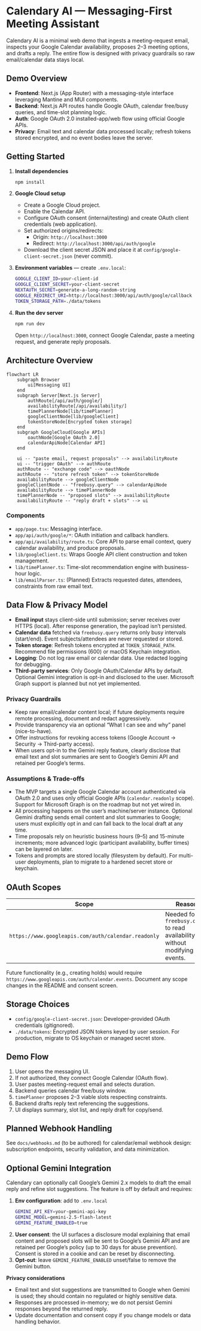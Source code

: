 # Calendary AI — Messaging-First Meeting Assistant

Calendary AI is a minimal web demo that ingests a meeting-request email, inspects your Google Calendar availability, proposes 2–3 meeting options, and drafts a reply. The entire flow is designed with privacy guardrails so raw email/calendar data stays local.

## Demo Overview

- **Frontend**: Next.js (App Router) with a messaging-style interface leveraging Mantine and MUI components.
- **Backend**: Next.js API routes handle Google OAuth, calendar free/busy queries, and time-slot planning logic.
- **Auth**: Google OAuth 2.0 installed-app/web flow using official Google APIs.
- **Privacy**: Email text and calendar data processed locally; refresh tokens stored encrypted, and no event bodies leave the server.

## Getting Started

1. **Install dependencies**
   ```bash
   npm install
   ```

2. **Google Cloud setup**
   - Create a Google Cloud project.
   - Enable the Calendar API.
   - Configure OAuth consent (internal/testing) and create OAuth client credentials (web application).
   - Set authorized origins/redirects:
     - Origin: `http://localhost:3000`
     - Redirect: `http://localhost:3000/api/auth/google`
   - Download the client secret JSON and place it at `config/google-client-secret.json` (never commit).

3. **Environment variables** — create `.env.local`:
   ```bash
   GOOGLE_CLIENT_ID=your-client-id
   GOOGLE_CLIENT_SECRET=your-client-secret
   NEXTAUTH_SECRET=generate-a-long-random-string
   GOOGLE_REDIRECT_URI=http://localhost:3000/api/auth/google/callback
   TOKEN_STORAGE_PATH=./data/tokens
   ```

4. **Run the dev server**
   ```bash
   npm run dev
   ```
   Open `http://localhost:3000`, connect Google Calendar, paste a meeting request, and generate reply proposals.

## Architecture Overview

```mermaid
flowchart LR
    subgraph Browser
        ui[Messaging UI]
    end
    subgraph Server[Next.js Server]
        authRoute[/api/auth/google/]
        availabilityRoute[/api/availability/]
        timePlannerNode[lib/timePlanner]
        googleClientNode[lib/googleClient]
        tokenStoreNode[Encrypted token storage]
    end
    subgraph GoogleCloud[Google APIs]
        oauthNode[Google OAuth 2.0]
        calendarApiNode[Calendar API]
    end

    ui -- "paste email, request proposals" --> availabilityRoute
    ui -- "trigger OAuth" --> authRoute
    authRoute -- "exchange code" --> oauthNode
    authRoute -- "store refresh token" --> tokenStoreNode
    availabilityRoute --> googleClientNode
    googleClientNode -- "freebusy.query" --> calendarApiNode
    availabilityRoute --> timePlannerNode
    timePlannerNode -- "proposed slots" --> availabilityRoute
    availabilityRoute -- "reply draft + slots" --> ui
```

### Components

- `app/page.tsx`: Messaging interface.
- `app/api/auth/google/*`: OAuth initiation and callback handlers.
- `app/api/availability/route.ts`: Core API to parse email context, query calendar availability, and produce proposals.
- `lib/googleClient.ts`: Wraps Google API client construction and token management.
- `lib/timePlanner.ts`: Time-slot recommendation engine with business-hour logic.
- `lib/emailParser.ts`: (Planned) Extracts requested dates, attendees, constraints from raw email text.

## Data Flow & Privacy Model

- **Email input** stays client-side until submission; server receives over HTTPS (local). After response generation, the payload isn’t persisted.
- **Calendar data** fetched via `freebusy.query` returns only busy intervals (start/end). Event subjects/attendees are never requested or stored.
- **Token storage**: Refresh tokens encrypted at `TOKEN_STORAGE_PATH`. Recommend file permissions (600) or macOS Keychain integration.
- **Logging**: Do not log raw email or calendar data. Use redacted logging for debugging.
- **Third-party services**: Only Google OAuth/Calendar APIs by default. Optional Gemini integration is opt-in and disclosed to the user. Microsoft Graph support is planned but not yet implemented.

### Privacy Guardrails

- Keep raw email/calendar content local; if future deployments require remote processing, document and redact aggressively.
- Provide transparency via an optional “What I can see and why” panel (nice-to-have).
- Offer instructions for revoking access tokens (Google Account → Security → Third-party access).
- When users opt-in to the Gemini reply feature, clearly disclose that email text and slot summaries are sent to Google’s Gemini API and retained per Google’s terms.

### Assumptions & Trade-offs

- The MVP targets a single Google Calendar account authenticated via OAuth 2.0 and uses only official Google APIs (`calendar.readonly` scope). Support for Microsoft Graph is on the roadmap but not yet wired in.
- All processing happens on the user’s machine/server instance. Optional Gemini drafting sends email content and slot summaries to Google; users must explicitly opt in and can fall back to the local draft at any time.
- Time proposals rely on heuristic business hours (9–5) and 15-minute increments; more advanced logic (participant availability, buffer times) can be layered on later.
- Tokens and prompts are stored locally (filesystem by default). For multi-user deployments, plan to migrate to a hardened secret store or keychain.

## OAuth Scopes

| Scope | Reason |
| --- | --- |
| `https://www.googleapis.com/auth/calendar.readonly` | Needed for `freebusy.query` to read availability without modifying events. |

Future functionality (e.g., creating holds) would require `https://www.googleapis.com/auth/calendar.events`. Document any scope changes in the README and consent screen.

## Storage Choices

- `config/google-client-secret.json`: Developer-provided OAuth credentials (gitignored).
- `./data/tokens`: Encrypted JSON tokens keyed by user session. For production, migrate to OS keychain or managed secret store.

## Demo Flow

1. User opens the messaging UI.
2. If not authorized, they connect Google Calendar (OAuth flow).
3. User pastes meeting-request email and selects duration.
4. Backend queries calendar free/busy window.
5. `timePlanner` proposes 2–3 viable slots respecting constraints.
6. Backend drafts reply text referencing the suggestions.
7. UI displays summary, slot list, and reply draft for copy/send.

## Planned Webhook Handling

See `docs/webhooks.md` (to be authored) for calendar/email webhook design: subscription endpoints, security validation, and data minimization.

## Optional Gemini Integration

Calendary can optionally call Google’s Gemini 2.x models to draft the email reply and refine slot suggestions. The feature is off by default and requires:

1. **Env configuration**: add to `.env.local`
   ```bash
   GEMINI_API_KEY=your-gemini-api-key
   GEMINI_MODEL=gemini-2.5-flash-latest
   GEMINI_FEATURE_ENABLED=true
   ```
2. **User consent**: the UI surfaces a disclosure modal explaining that email content and proposed slots will be sent to Google’s Gemini API and are retained per Google’s policy (up to 30 days for abuse prevention). Consent is stored in a cookie and can be reset by disconnecting.
3. **Opt-out**: leave `GEMINI_FEATURE_ENABLED` unset/false to remove the Gemini button.

**Privacy considerations**
- Email text and slot suggestions are transmitted to Google when Gemini is used; they should contain no regulated or highly sensitive data.
- Responses are processed in-memory; we do not persist Gemini responses beyond the returned reply.
- Update documentation and consent copy if you change models or data handling behavior.
